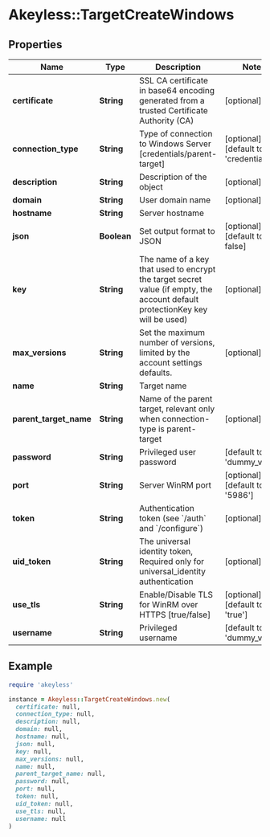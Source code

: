 # Akeyless::TargetCreateWindows

## Properties

| Name | Type | Description | Notes |
| ---- | ---- | ----------- | ----- |
| **certificate** | **String** | SSL CA certificate in base64 encoding generated from a trusted Certificate Authority (CA) | [optional] |
| **connection_type** | **String** | Type of connection to Windows Server [credentials/parent-target] | [optional][default to &#39;credentials&#39;] |
| **description** | **String** | Description of the object | [optional] |
| **domain** | **String** | User domain name | [optional] |
| **hostname** | **String** | Server hostname |  |
| **json** | **Boolean** | Set output format to JSON | [optional][default to false] |
| **key** | **String** | The name of a key that used to encrypt the target secret value (if empty, the account default protectionKey key will be used) | [optional] |
| **max_versions** | **String** | Set the maximum number of versions, limited by the account settings defaults. | [optional] |
| **name** | **String** | Target name |  |
| **parent_target_name** | **String** | Name of the parent target, relevant only when connection-type is parent-target | [optional] |
| **password** | **String** | Privileged user password | [default to &#39;dummy_value&#39;] |
| **port** | **String** | Server WinRM port | [optional][default to &#39;5986&#39;] |
| **token** | **String** | Authentication token (see &#x60;/auth&#x60; and &#x60;/configure&#x60;) | [optional] |
| **uid_token** | **String** | The universal identity token, Required only for universal_identity authentication | [optional] |
| **use_tls** | **String** | Enable/Disable TLS for WinRM over HTTPS [true/false] | [optional][default to &#39;true&#39;] |
| **username** | **String** | Privileged username | [default to &#39;dummy_value&#39;] |

## Example

```ruby
require 'akeyless'

instance = Akeyless::TargetCreateWindows.new(
  certificate: null,
  connection_type: null,
  description: null,
  domain: null,
  hostname: null,
  json: null,
  key: null,
  max_versions: null,
  name: null,
  parent_target_name: null,
  password: null,
  port: null,
  token: null,
  uid_token: null,
  use_tls: null,
  username: null
)
```

